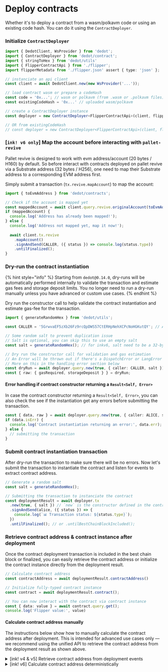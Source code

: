 # Deploy contracts

Whether it's to deploy a contract from a wasm/polkavm code or using an existing code hash. You can do it using the `ContractDeployer`.

### Initialize `ContractDeployer`

```typescript
import { DedotClient, WsProvider } from 'dedot';
import { ContractDeployer } from 'dedot/contract';
import { stringToHex } from 'dedot/utils'
import { FlipperContractApi } from './flipper';
import flipperMetadata from './flipper.json' assert { type: 'json' };

// instanciate an api client
const client = await DedotClient.new(new WsProvider('...'));

// load contract wasm or prepare a codeHash
const code = '0x...'; // wasm or polkavm (from .wasm or .polkavm files)
const existingCodeHash = '0x...' // uploaded wasm/polkavm

// create a ContractDeployer instance
const deployer = new ContractDeployer<FlipperContractApi>(client, flipperMetadata, code);

// OR from existingCodeHash
// const deployer = new ContractDeployer<FlipperContractApi>(client, flipperMetadata, existingCodeHash);
```

### \[`ink! v6 only`] Map the account before interacting with `pallet-revive`

Pallet revive is designed to work with evm address/account (20 bytes / H160) by default. So before interact with contracts deployed on pallet revive via a Substrate address (32 bytes / H256), one need to map their Substrate address to a corresponding EVM address first.&#x20;

Simply submit a transaction (`tx.revive.mapAccount`) to map the account:

```typescript
import { toEvmAddress } from 'dedot/contracts';

// Check if the account is mapped yet
const mappedAccount = await client.query.revive.originalAccount(toEvmAddress(CALLER));
if (mappedAccount) {
  console.log('Address has already been mapped!');
} else {
  console.log('Address not mapped yet, map it now!');
  
  await client.tx.revive
    .mapAccount()
    .signAndSend(CALLER, ({ status }) => console.log(status.type))
    .untilFinalized();
}

```

### Dry-run the contract instantiation

{% hint style="info" %}
Starting from `dedot@0.14.0`, dry-runs will be automatically performed internally to validate the transaction and estimate gas fees and storage deposit limits. You no longer need to run a dry-run manually unless you have advanced or custom use cases.&#x20;
{% endhint %}

Dry run the constructor call to help validate the contract instantiation and estimate gas-fee for the transaction.

```typescript
import { generateRandomHex } from 'dedot/utils';

const CALLER = '5GrwvaEF5zXb26Fz9rcQpDWS57CtERHpNehXCPcNoHGKutQY'; // Alice

// Some random salt to prevent duplication issue
// Salt is optional, you can skip this to use an empty salt 
const salt = generateRandomHex(); // for inkv6, salt need to be a 32-byte hex

// Dry run the constructor call for validation and gas estimation
// An Error will be thrown out if there's a DispatchError or LangError (contract level error)
// More on this in the handling error section below
const dryRun = await deployer.query.new(true, { caller: CALLER, salt })
const { raw: { gasRequired, storageDeposit } } = dryRun;
```

#### Error handling if contract constructor returning a `Result<Self, Error>`

In case the contract constructor returning a `Result<Self, Error>`, you can also check the see if the instantiation get any errors before submitting the transaction.

```typescript
const { data, raw } = await deployer.query.new(true, { caller: ALICE, salt })
if (data.isErr) {
  console.log('Contract instantiation returning an error:', data.err);
} else {
  // submitting the transaction
}
```

### Submit contract instantiation transaction

After dry-run the transaction to make sure there will be no errors. Now let's submit the transaction to instantiate the contract and listen for events to extract contract address.

```typescript
// Generate a random salt
const salt = generateRandomHex();

// Submitting the transaction to instanciate the contract
const deploymentResult = await deployer.tx
  .new(true, { salt }) // `new` is the constructor defined in the contract
  .signAndSend(alice, ({ status }) => {
    console.log(`📊 Transaction status: ${status.type}`);
  })
  .untilFinalized(); // or .untilBestChainBlockIncluded();
```

### Retrieve contract address & contract instance after deployment

Once the contract deployment transaction is included in the best chain block or finalized, you can easily retrieve the contract address or initialize the contract instance directly from the deployment result.

```typescript
// Calculate contract address
const contractAddress = await deploymentResult.contractAddress()

// Initialize fully-typed contract instance 
const contract = await deploymentResult.contract();

// You can now interact with the contract via contract instance
const { data: value } = await contract.query.get();
console.log('Flipper value:', value)
```

#### Calculate contract address manually

The instructions below show how to manually calculate the contract address after deployment. This is intended for advanced use cases only — we recommend using the unified API to retrieve the contract address from the deployment result as shown above.

<details>

<summary>[ink! v4 &#x26; v5] Retrieve contract address from deployment events</summary>

#### Extract from `Contract.Instantiated` event

```typescript
const { events } = deploymentResult;

const instantiatedEvent = client.events.contracts.Instantiated.find(events);
const contractAddress = instantiatedEvent.palletEvent.data.contract.address();
console.log(contractAddress);
```

#### Listen for `Contract.Instantiated` event from system events

```typescript
await client.query.system.events(async (records) => {
  const instantiatedEvent = client.events.contracts.Instantiated.filter(events)
                  .find((e) => e.palletEvent.data.deployer.address() === CALLER);

  if (instantiatedEvent) {
    const contractAddress = instantiatedEvent.palletEvent.data.contract.address();
    console.log(contractAddress);
  }
});
```

</details>

<details>

<summary>[ink! v6] Calculate contract address deterministically</summary>

Curerntly, there is **no**`Contract.Instantiated` event emitted from pallet revive to extract contract address from, so Dedot exposes 2 utility methods to help calculating the deployed contract address.

#### Calculate contract address via deployment salt (`CREATE2`)

If one deploy the contract using a deployment salt (32 bytes), one can deterministically calculate the contract address even before deploying it using the `CREATE2` method.

```typescript
import { toEvmAddress, CREATE2 } from 'dedot/contracts';
import { generateRandomHex } from 'dedot/utils';

const client = ... // initialize DedotClient
const CALLER = '5GrwvaEF5zXb26Fz9rcQpDWS57CtERHpNehXCPcNoHGKutQY'; // Alice
const polkavmCode = '0x...' // polkavm contract code

// Initialize ContractDeployer
const deployer = new ContractDeployer<FlipperContractApi>(client, flipperMetadata, polkavmCode);

// Initialize deployment salt. For inkv6, the salt need to be a 32-byte hex
const salt = generateRandomHex(); 

const dryRun = await deployer.query.new(true, { caller: CALLER, salt })

const contractAddress = CREATE2(
  toEvmAddress(CALLER),
  polkavmCode,
  dryRun.inputData, // encoded contract call data (selector + encoded arguments)
  salt,
);
```

#### Calculate contract address via deployer's `nonce`  (`CREATE1`)

If one deploy the contract without a deployment salt, one can calculate the contract address using the deployer's `nonce` before submitting the contract deployment transaction using the `CREATE1` method

```typescript
import { toEvmAddress, CREATE1 } from 'dedot/contracts';

const client = ... // initialize DedotClient
const CALLER = '5GrwvaEF5zXb26Fz9rcQpDWS57CtERHpNehXCPcNoHGKutQY'; // Alice

const dryRun = await deployer.query.new(true, { caller: CALLER });

const nonce = await client.call.accountNonceApi.accountNonce(CALLER);
const contractAddress = CREATE1(toEvmAddress(CALLER), nonce);

// deploying the contract
```

</details>
